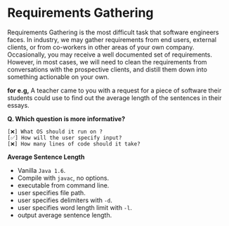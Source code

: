 # Requirements Gathering

Requirements Gathering is the most difficult task that software engineers faces. In industry, we may gather requirements from end users, external clients, or from co-workers in other areas of your own company. Occasionally, you may receive a well documented set of requirements. However, in most cases, we will need to clean the requirements from conversations with the prospective clients, and distill them down into something actionable on your own.

**for e.g,** A teacher came to you with a request for a piece of software their students could use to find out the average length of the sentences in their essays.

**Q. Which question is more informative?**

    [❌] What OS should it run on ?
    [✅] How will the user specify input?
    [❌] How many lines of code should it take?

**Average Sentence Length**

- Vanilla `Java 1.6`.
- Compile with `javac`, no options.
- executable from command line.
- user specifies file path.
- user specifies delimiters with `-d`.
- user specifies word length limit with `-l`.
- output average sentence length.
